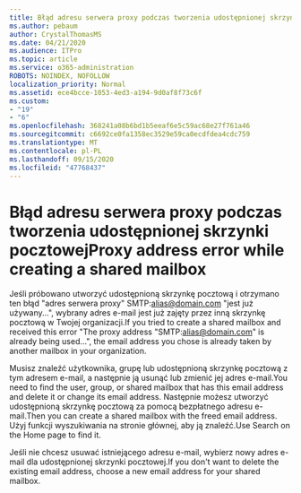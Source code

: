 ```yaml
---
title: Błąd adresu serwera proxy podczas tworzenia udostępnionej skrzynki pocztowej
ms.author: pebaum
author: CrystalThomasMS
ms.date: 04/21/2020
ms.audience: ITPro
ms.topic: article
ms.service: o365-administration
ROBOTS: NOINDEX, NOFOLLOW
localization_priority: Normal
ms.assetid: ece4bcce-1053-4ed3-a194-9d0af8f73c6f
ms.custom:
- "19"
- "6"
ms.openlocfilehash: 368241a08b6bd1b5eeaf6e5c59ac68e27f761a46
ms.sourcegitcommit: c6692ce0fa1358ec3529e59ca0ecdfdea4cdc759
ms.translationtype: MT
ms.contentlocale: pl-PL
ms.lasthandoff: 09/15/2020
ms.locfileid: "47768437"
---
```

# <a name="proxy-address-error-while-creating-a-shared-mailbox"></a><span data-ttu-id="91b47-102">Błąd adresu serwera proxy podczas tworzenia udostępnionej skrzynki pocztowej</span><span class="sxs-lookup"><span data-stu-id="91b47-102">Proxy address error while creating a shared mailbox</span></span>

<span data-ttu-id="91b47-103">Jeśli próbowano utworzyć udostępnioną skrzynkę pocztową i otrzymano ten błąd "adres serwera proxy" SMTP:alias@domain.com "jest już używany...", wybrany adres e-mail jest już zajęty przez inną skrzynkę pocztową w Twojej organizacji.</span><span class="sxs-lookup"><span data-stu-id="91b47-103">If you tried to create a shared mailbox and received this error "The proxy address "SMTP:alias@domain.com" is already being used…", the email address you chose is already taken by another mailbox in your organization.</span></span>
  
<span data-ttu-id="91b47-104">Musisz znaleźć użytkownika, grupę lub udostępnioną skrzynkę pocztową z tym adresem e-mail, a następnie ją usunąć lub zmienić jej adres e-mail.</span><span class="sxs-lookup"><span data-stu-id="91b47-104">You need to find the user, group, or shared mailbox that has this email address and delete it or change its email address.</span></span> <span data-ttu-id="91b47-105">Następnie możesz utworzyć udostępnioną skrzynkę pocztową za pomocą bezpłatnego adresu e-mail.</span><span class="sxs-lookup"><span data-stu-id="91b47-105">Then you can create a shared mailbox with the freed email address.</span></span> <span data-ttu-id="91b47-106">Użyj funkcji wyszukiwania na stronie głównej, aby ją znaleźć.</span><span class="sxs-lookup"><span data-stu-id="91b47-106">Use Search on the Home page to find it.</span></span>
  
<span data-ttu-id="91b47-107">Jeśli nie chcesz usuwać istniejącego adresu e-mail, wybierz nowy adres e-mail dla udostępnionej skrzynki pocztowej.</span><span class="sxs-lookup"><span data-stu-id="91b47-107">If you don't want to delete the existing email address, choose a new email address for your shared mailbox.</span></span>
  